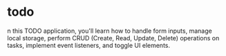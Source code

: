 # todo
n this TODO application, you'll learn how to handle form inputs, manage local storage, perform CRUD (Create, Read, Update, Delete) operations on tasks, implement event listeners, and toggle UI elements.
